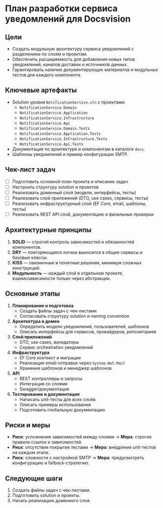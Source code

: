 # План разработки сервиса уведомлений для Docsvision

## Цели
- Создать модульную архитектуру сервиса уведомлений с разделением по слоям и проектам.
- Обеспечить расширяемость для добавления новых типов уведомлений, каналов доставки и источников данных.
- Гарантировать наличие документирующих материалов и модульных тестов для каждого компонента.

## Ключевые артефакты
- Solution уровня `NotificationService.sln` c проектами:
  - `NotificationService.Domain`
  - `NotificationService.Application`
  - `NotificationService.Infrastructure`
  - `NotificationService.Api`
  - `NotificationService.Domain.Tests`
  - `NotificationService.Application.Tests`
  - `NotificationService.Infrastructure.Tests`
  - `NotificationService.Api.Tests`
- Документация по архитектуре и компонентам в каталоге `docs`.
- Шаблоны уведомлений и пример конфигурации SMTP.

## Чек-лист задач
- [ ] Подготовить основной план проекта и описание задач
- [ ] Настроить структуру solution и проектов
- [ ] Реализовать доменный слой (модели, интерфейсы, тесты)
- [ ] Реализовать слой приложений (DTO, use cases, сервисы, тесты)
- [ ] Реализовать инфраструктурный слой (EF Core, email, шаблоны, тесты)
- [ ] Реализовать REST API слой, документацию и финальные проверки

## Архитектурные принципы
1. **SOLID** — строгий контроль зависимостей и обязанностей компонентов.
2. **DRY** — повторяющаяся логика выносится в общие сервисы и базовые классы.
3. **KISS** — лаконичные и понятные решения, минимум сложных конструкций.
4. **Модульность** — каждый слой в отдельном проекте, взаимозависимости только через абстракции.

## Основные этапы
1. **Планирование и подготовка**
   - Создать файлы задач с чек-листами
   - Согласовать структуру solution и naming convention
2. **Архитектура и домен**
   - Определить модели уведомлений, пользователей, шаблонов
   - Описать интерфейсы для сервисов, провайдеров, репозиториев
3. **Слой приложений**
   - DTO, use cases, валидаторы
   - Сервис orchestration уведомлений
4. **Инфраструктура**
   - EF Core контекст и миграции
   - Реализация email-отправки через `System.Net.Mail`
   - Хранение шаблонов и менеджер шаблонов
5. **API**
   - REST контроллеры и запросы
   - Интеграция со слоями
   - Swagger/документация
6. **Тестирование и документация**
   - Написать unit-тесты для всех слоёв
   - Описать примеры использования
   - Подготовить глобальную документацию

## Риски и меры
- **Риск**: усложнение зависимостей между слоями → **Мера**: строгие правила ссылок и зависимостей.
- **Риск**: отсутствия покрытия тестами → **Мера**: внедрение unit-тестов на каждом этапе.
- **Риск**: сложности с настройкой SMTP → **Мера**: предусмотреть конфигурацию и fallback-стратегию.

## Следующие шаги
1. Создать файлы задач с чек-листами.
2. Подготовить solution и проекты.
3. Начать реализацию доменного слоя.
